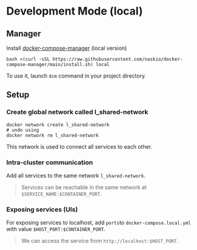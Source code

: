 # Development Mode (local)

## Manager

Install [docker-compose-manager](https://github.com/naskio/docker-compose-manager) (local version)

```shell
bash <(curl -sSL https://raw.githubusercontent.com/naskio/docker-compose-manager/main/install.sh) local
```

To use it, launch `dcm` command in your project directory.

## Setup

### Create global network called l_shared-network

```shell
docker network create l_shared-network
# undo using 
docker network rm l_shared-network
```

This network is used to connect all services to each other.

### Intra-cluster communication

Add all services to the same network `l_shared-network`.

> Services can be reachable in the same network at `$SERVICE_NAME:$CONTAINER_PORT`.

### Exposing services (UIs)

For exposing services to localhost, add `ports`to `docker-compose.local.yml` with value `$HOST_PORT:$CONTAINER_PORT`.

> We can access the service from `http://localhost:$HOST_PORT`.